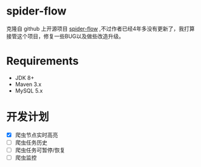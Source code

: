 # spider-flow

克隆自 github 上开源项目 <a target="_blank" href="https://github.com/ssssssss-team/spider-flow">spider-flow</a>
,不过作者已经4年多没有更新了，我打算接管这个项目，修复一些BUG以及做些改造升级。

# Requirements
+ JDK 8+
+ Maven 3.x
+ MySQL 5.x

# 开发计划
- [x] 爬虫节点实时高亮
- [ ] 爬虫任务历史
- [ ] 爬虫任务可暂停/恢复
- [ ] 爬虫监控

